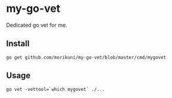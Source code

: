 # my-go-vet

Dedicated go vet for me.

## Install

```
go get github.com/morikuni/my-go-vet/blob/master/cmd/mygovet
```

## Usage

```
go vet -vettool=`which mygovet` ./...
```
